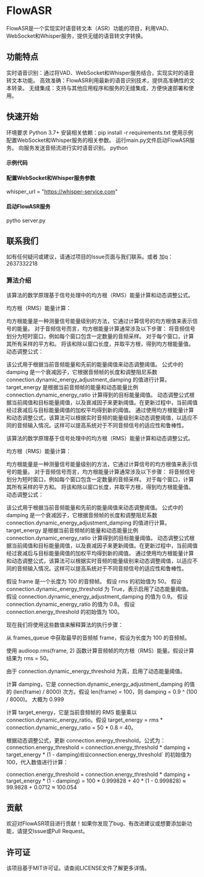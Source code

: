 # FlowASR
FlowASR是一个实现实时语音转文本（ASR）功能的项目，利用VAD、WebSocket和Whisper服务，提供无缝的语音转文字转换。

## 功能特点
实时语音识别：通过将VAD、WebSocket和Whisper服务结合，实现实时的语音转文本功能。
高效准确：FlowASR利用最新的语音识别技术，提供高准确性的文本转录。
无缝集成：支持与其他应用程序和服务的无缝集成，方便快速部署和使用。
## 快速开始
环境要求
Python 3.7+
安装相关依赖：pip install -r requirements.txt
使用示例
配置WebSocket和Whisper服务的相关参数。
运行main.py文件启动FlowASR服务。
向服务发送音频流进行实时语音识别。
python

#### 示例代码

#### 配置WebSocket和Whisper服务参数
whisper_url = "https://whisper-service.com"

#### 启动FlowASR服务
pytho server.py



## 联系我们
如有任何疑问或建议，请通过项目的Issue页面与我们联系。或者 加q：2637332218





### 算法介绍
该算法的数学原理基于信号处理中的均方根（RMS）能量计算和动态调整公式。

均方根（RMS）能量计算：

均方根能量是一种测量信号能量级别的方法，它通过计算信号的均方根值来表示信号的能量。
对于音频信号而言，均方根能量计算通常涉及以下步骤：
将音频信号划分为短时窗口，例如每个窗口包含一定数量的音频采样。
对于每个窗口，计算其所有采样的平方和。
将该和除以窗口长度，并取平方根，得到均方根能量值。
动态调整公式：


该公式用于根据当前音频能量和先前的能量阈值来动态调整阈值。
公式中的 damping 是一个衰减因子，它根据音频帧的长度和调整阻尼系数 connection.dynamic_energy_adjustment_damping 的值进行计算。
target_energy 是根据当前音频帧的能量和动态能量比例 connection.dynamic_energy_ratio 计算得到的目标能量阈值。
动态调整公式根据当前阈值和目标能量阈值，以及衰减因子来更新阈值。在更新过程中，当前阈值经过衰减后与目标能量阈值的加权平均得到新的阈值。
通过使用均方根能量计算和动态调整公式，该算法可以根据实时音频的能量级别来动态调整阈值，以适应不同的音频输入情况。这样可以提高系统对于不同音频信号的适应性和鲁棒性。


该算法的数学原理基于信号处理中的均方根（RMS）能量计算和动态调整公式。

均方根（RMS）能量计算：

均方根能量是一种测量信号能量级别的方法，它通过计算信号的均方根值来表示信号的能量。
对于音频信号而言，均方根能量计算通常涉及以下步骤：
将音频信号划分为短时窗口，例如每个窗口包含一定数量的音频采样。
对于每个窗口，计算其所有采样的平方和。
将该和除以窗口长度，并取平方根，得到均方根能量值。
动态调整公式：

该公式用于根据当前音频能量和先前的能量阈值来动态调整阈值。
公式中的 damping 是一个衰减因子，它根据音频帧的长度和调整阻尼系数 connection.dynamic_energy_adjustment_damping 的值进行计算。
target_energy 是根据当前音频帧的能量和动态能量比例 connection.dynamic_energy_ratio 计算得到的目标能量阈值。
动态调整公式根据当前阈值和目标能量阈值，以及衰减因子来更新阈值。在更新过程中，当前阈值经过衰减后与目标能量阈值的加权平均得到新的阈值。
通过使用均方根能量计算和动态调整公式，该算法可以根据实时音频的能量级别来动态调整阈值，以适应不同的音频输入情况。这样可以提高系统对于不同音频信号的适应性和鲁棒性。


假设 frame 是一个长度为 100 的音频帧。
假设 rms 的初始值为 50。
假设 connection.dynamic_energy_threshold 为 True，表示启用了动态能量阈值。
假设 connection.dynamic_energy_adjustment_damping 的值为 0.9。
假设 connection.dynamic_energy_ratio 的值为 0.8。
假设 connection.energy_threshold 的初始值为 100。

现在我们将使用这些数值来解释算法的执行步骤：

从 frames_queue 中获取最早的音频帧 frame，假设为长度为 100 的音频帧。

使用 audioop.rms(frame, 2) 函数计算音频帧的均方根（RMS）能量。假设计算结果为 rms = 50。

由于 connection.dynamic_energy_threshold 为真，启用了动态能量阈值。

计算 damping，它是 connection.dynamic_energy_adjustment_damping 的值的 (len(frame) / 8000) 次方。假设 len(frame) = 100，则 damping = 0.9 ^ (100 / 8000)。 大概为 0.999

计算 target_energy，它是当前音频帧的 RMS 能量乘以 connection.dynamic_energy_ratio。假设 target_energy = rms * connection.dynamic_energy_ratio = 50 * 0.8 = 40。

根据动态调整公式，更新 connection.energy_threshold。公式为：
connection.energy_threshold = connection.energy_threshold * damping + target_energy * (1 - damping)` 假设 `connection.energy_threshold` 的初始值为 100，代入数值进行计算： 

connection.energy_threshold = connection.energy_threshold * damping + target_energy * (1 - damping)
                           = 100 * 0.999828 + 40 * (1 - 0.999828)
                           ≈ 99.9828 + 0.0712
                           ≈ 100.054



## 贡献
欢迎对FlowASR项目进行贡献！如果你发现了bug、有改进建议或想要添加新功能，请提交Issue或Pull Request。

## 许可证
该项目基于MIT许可证。请查阅LICENSE文件了解更多详情。